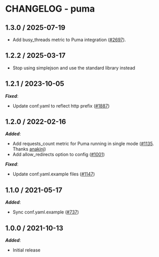 # CHANGELOG - puma

## 1.3.0 / 2025-07-19

* Add busy_threads metric to Puma integration ([#2697](https://github.com/DataDog/integrations-extras/pull/2697)).

## 1.2.2 / 2025-03-17

* Stop using simplejson and use the standard library instead

## 1.2.1 / 2023-10-05

***Fixed***:

* Update conf.yaml to reflect http prefix ([#1887](https://github.com/DataDog/integrations-extras/pull/1887))

## 1.2.0 / 2022-02-16

***Added***:

* Add requests_count metric for Puma running in single mode ([#1135](https://github.com/DataDog/integrations-extras/pull/1135). Thanks [anakinj](https://github.com/anakinj))
* Add allow_redirects option to config ([#1001](https://github.com/DataDog/integrations-extras/pull/1001))

***Fixed***:

* Update conf.yaml.example files ([#1147](https://github.com/DataDog/integrations-extras/pull/1147))

## 1.1.0 / 2021-05-17

***Added***:

* Sync conf.yaml.example ([#737](https://github.com/DataDog/integrations-extras/pull/737))

## 1.0.0 / 2021-10-13

***Added***:

* Initial release
